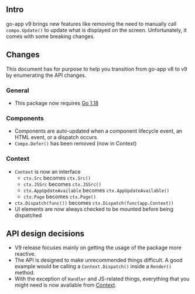 <!-- wiki:ignore -->

## Intro

go-app v9 brings new features like removing the need to manually call `compo.Update()` to update what is displayed on the screen. Unfortunately, it comes with some breaking changes.

## Changes

This document has for purpose to help you transition from go-app v8 to v9 by enumerating the API changes.

### General

- This package now requires [Go 1.18](https://golang.org/doc/install)

### Components

- Components are auto-updated when a component lifecycle event, an HTML event, or a dispatch occurs
- `Compo.Defer()` has been removed (now in Context)

### Context

- `Context` is now an interface
  - `ctx.Src` becomes `ctx.Src()`
  - `ctx.JSSrc` becomes `ctx.JSSrc()`
  - `ctx.AppUpdateAvailable` becomes `ctx.AppUpdateAvailable()`
  - `ctx.Page` becomes `ctx.Page()`
- `ctx.Dispatch(func())` becomes `ctx.Dispatch(func(app.Context))`
- UI elements are now always checked to be mounted before being dispatched

## API design decisions

- V9 release focuses mainly on getting the usage of the package more reactive.
- The API is designed to make unrecommended things difficult. A good example would be calling a `Context.Dispatch()` inside a `Render()` method.
- With the exception of `Handler` and JS-related things, everything that you might need is now available from [Context](/reference#Context).
